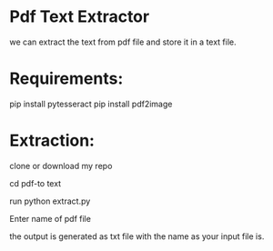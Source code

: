 # Pdf Text Extractor 

we can extract the text from pdf file and store it in a text file.

# Requirements:

pip install pytesseract
pip install pdf2image

# Extraction:
clone or download my repo

cd pdf-to text

run python extract.py

Enter name of pdf file

the output is generated as txt file with the name as your input file is. 



